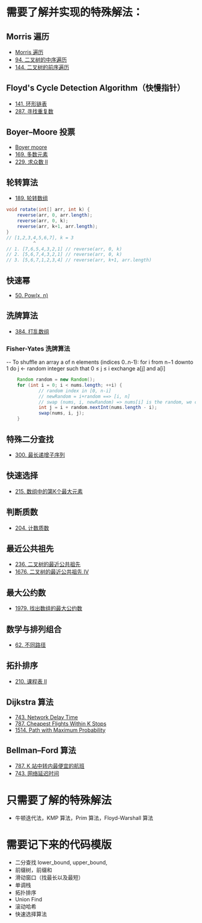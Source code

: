 # 需要了解并实现的特殊解法：
## Morris 遍历
* [Morris 遍历​](./morrisTraveral.md)
* [94. 二叉树的中序遍历](https://leetcode.com/problems/binary-tree-inorder-traversal/)
* [144. 二叉树的前序遍历](https://leetcode.com/problems/binary-tree-preorder-traversal/)
## Floyd's Cycle Detection Algorithm（快慢指针）
* [141. 环形链表](https://leetcode.com/problems/linked-list-cycle/)
* [287. 寻找重复数](https://leetcode.com/problems/find-the-duplicate-number/)
## Boyer–Moore 投票
* [Boyer moore](./boyerMoore.md)
* [169. 多数元素](https://leetcode.com/problems/majority-element/)
* [229. 求众数 II](https://leetcode.com/problems/majority-element-ii/)
## 轮转算法
* [189. 轮转数组](https://leetcode.com/problems/rotate-array/)
```java
void rotate(int[] arr, int k) {
    reverse(arr, 0, arr.length);
    reverse(arr, 0, k);
    reverse(arr, k+1, arr.length);
}
// [1,2,3,4,5,6,7], k = 3
          ^
// 1. [7,6,5,4,3,2,1] // reverse(arr, 0, k)
// 2. [5,6,7,4,3,2,1] // reverse(arr, 0, k)
// 3. [5,6,7,1,2,3,4] // reverse(arr, k+1, arr.length)
```
## 快速幂
* [50. Pow(x, n)](https://leetcode.com/problems/powx-n/)
## 洗牌算法
* [384. 打乱数组](https://leetcode.com/problems/shuffle-an-array/)
### Fisher-Yates 洗牌算法

-- To shuffle an array a of n elements (indices 0..n-1):
for i from n−1 downto 1 do
     j ← random integer such that 0 ≤ j ≤ i
     exchange a[j] and a[i]

```java
    Random random = new Random();
    for (int i = 0; i < nums.length; ++i) {
            // random index in [0, n-i]
            // newRandom = i+random ==> [i, n]
            // swap (nums, i, newRandom) => nums[i] is the random, we continue the process
            int j = i + random.nextInt(nums.length - i);
            swap(nums, i, j);
    }

```

## 特殊二分查找
* [300. 最长递增子序列](https://leetcode.com/problems/longest-increasing-subsequence/)
## 快速选择
* [215. 数组中的第K个最大元素](https://leetcode.com/problems/kth-largest-element-in-an-array/)
## 判断质数
* [204. 计数质数](https://leetcode.com/problems/count-primes/)
## 最近公共祖先
* [236. 二叉树的最近公共祖先](https://leetcode.com/problems/lowest-common-ancestor-of-a-binary-tree/)
* [1676. 二叉树的最近公共祖先 IV](https://leetcode.com/problems/lowest-common-ancestor-of-a-binary-tree-iv/)
## 最大公约数
* [1979. 找出数组的最大公约数](https://leetcode.com/problems/find-greatest-common-divisor-of-array/)
## 数学与排列组合
* [62. 不同路径](https://leetcode.com/problems/unique-paths/)
## 拓扑排序
* [210. 课程表 II](https://leetcode.com/problems/course-schedule-ii/)
## Dijkstra 算法
* [743. Network Delay Time](https://leetcode.com/problems/network-delay-time/)
* [787. Cheapest Flights Within K Stops](https://leetcode.com/problems/cheapest-flights-within-k-stops/)
* [1514. Path with Maximum Probability](https://leetcode.com/problems/path-with-maximum-probability/)
## Bellman–Ford 算法
* [787. K 站中转内最便宜的航班](https://leetcode.com/problems/cheapest-flights-within-k-stops/)
* [743. 网络延迟时间](https://leetcode.com/problems/network-delay-time/)

# 只需要了解的特殊解法
- 牛顿迭代法，KMP 算法，Prim 算法，Floyd-Warshall 算法

# 需要记下来的代码模版
* 二分查找 lower_bound, upper_bound,
* 前缀树，前缀和
* 滑动窗口（找最长以及最短）
* 单调栈
* 拓扑排序
* Union Find
* 滚动哈希
* 快速选择算法
